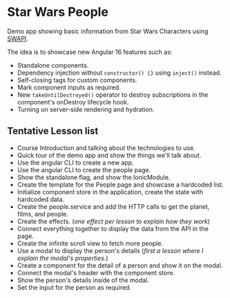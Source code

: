 # Star Wars People

Demo app showing basic information from Star Wars Characters using [SWAPI](https://swapi.dev/).

The idea is to showcase new Angular 16 features such as:

- Standalone components.
- Dependency injection without `constructor() {}` using `inject()` instead.
- Self-closing tags for custom components.
- Mark component inputs as required.
- New `takeUntilDestroyed()` operator to destroy subscriptions in the component's onDestroy lifecycle hook.
- Turning on server-side rendering and hydration.

## Tentative Lesson list

- Course Introduction and talking about the technologies to use.
- Quick tour of the demo app and show the things we'll talk about.
- Use the angular CLI to create a new app.
- Use the angular CLI to create the people page.
- Show the standalone flag, and show the IonicModule.
- Create the template for the People page and showcase a hardcoded list.
- Initialize component store in the application, create the state with hardcoded data.
- Create the people.service and add the HTTP calls to get the planet, films, and people.
- Create the effects. (_one effect per lesson to explain how they work_)
- Connect everything together to display the data from the API in the page.
- Create the infinite scroll view to fetch more people.
- Use a modal to display the person's details (_first a lesson where I explain the modal's properties._)
- Create a component for the detail of a person and show it on the modal.
- Connect the modal's header with the component store.
- Show the person's details inside of the modal.
- Set the input for the person as required.
